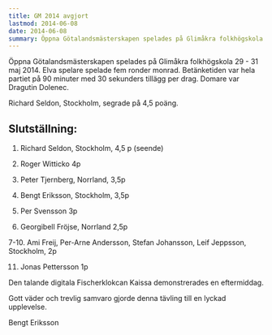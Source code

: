 ```yaml
---
title: GM 2014 avgjort
lastmod: 2014-06-08
date: 2014-06-08
summary: Öppna Götalandsmästerskapen spelades på Glimåkra folkhögskola 29 - 31 maj 2014. Elva spelare spelade fem ronder monrad. Betänketiden var hela partiet på 90 minuter med 30 sekunders tillägg per drag. Domare var Dragutin Dolenec. GM 2014
---
```


Öppna Götalandsmästerskapen spelades på Glimåkra folkhögskola 29 - 31 maj 2014. Elva spelare spelade fem ronder monrad. Betänketiden var hela partiet på 90 minuter med 30 sekunders tillägg per drag. Domare var Dragutin Dolenec.

Richard Seldon, Stockholm, segrade på 4,5 poäng.

Slutställning:
----------

1. Richard Seldon, Stockholm, 4,5 p (seende)

2. Roger Witticko 4p

3. Peter Tjernberg, Norrland, 3,5p

4. Bengt Eriksson, Stockholm, 3,5p

5. Per Svensson 3p

6. Georgibell Fröjse, Norrland 2,5p

7-10. Ami Freij, Per-Arne Andersson, Stefan Johansson, Leif Jeppsson, Stockholm, 2p

11. Jonas Pettersson 1p

Den talande digitala Fischerklokcan Kaissa demonstrerades en eftermiddag.

Gott väder och trevlig samvaro gjorde denna tävling till en lyckad upplevelse.

Bengt Eriksson